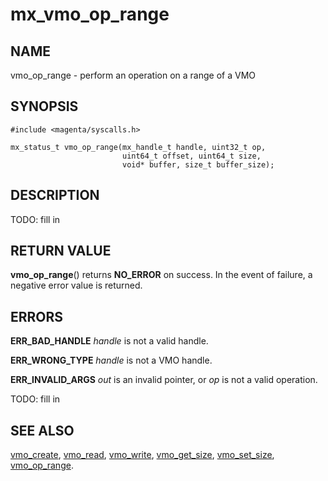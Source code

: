 # mx_vmo_op_range

## NAME

vmo_op_range - perform an operation on a range of a VMO

## SYNOPSIS

```
#include <magenta/syscalls.h>

mx_status_t vmo_op_range(mx_handle_t handle, uint32_t op,
                         uint64_t offset, uint64_t size,
                         void* buffer, size_t buffer_size);

```

## DESCRIPTION

TODO: fill in

## RETURN VALUE

**vmo_op_range**() returns **NO_ERROR** on success. In the event of failure, a negative error
value is returned.

## ERRORS

**ERR_BAD_HANDLE**  *handle* is not a valid handle.

**ERR_WRONG_TYPE**  *handle* is not a VMO handle.

**ERR_INVALID_ARGS**  *out* is an invalid pointer,
or *op* is not a valid operation.

TODO: fill in

## SEE ALSO

[vmo_create](vmo_create.md),
[vmo_read](vmo_read.md),
[vmo_write](vmo_write.md),
[vmo_get_size](vmo_get_size.md),
[vmo_set_size](vmo_set_size.md),
[vmo_op_range](vmo_op_range.md).
